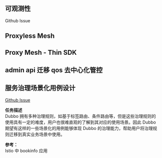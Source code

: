 ## 可观测性
Github Issue
## Proxyless Mesh  
## Proxy Mesh - Thin SDK
## admin api 迁移 qos 去中心化管控
## 服务治理场景化用例设计
[Github Issue]()    

**任务描述**  
Dubbo 拥有多种治理规则，如基于标签路由、条件路由等，但是这些治理规则的使用具有一定的难度，用户也很难直观的了解到其对应的使用场景。因此 Dubbo 期望有这样的一些场景化的用例能够体现 Dubbo 的治理能力，帮助用户将治理规则迁移到真实业务场景中使用。

**参考：**  
Istio 中 bookinfo 应用
